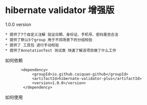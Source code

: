 # hibernate validator 增强版 



1.0.0 version 

	* 提供了7个自定义注解 验证日期、身份证、手机号、密码是否合法
	* 提供了默认5个group 用于不同场景下的分组校验
	* 提供了 工具包 进行手动校验
	* 提供了AnnotationTest 测试类 快速了解该项目做了什么工作



如何依赖

```maven
       <dependency>
            <groupId>io.github.caiquan-github</groupId>
            <artifactId>hibernate-validator-plus</artifactId>
            <version>1.0.0</version>
        </dependency>
```



如何使用

​	

[项目案例]: https://github.com/caiquan-github/hibernate-validator-plus-demo


